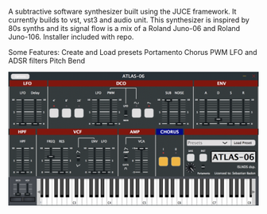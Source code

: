A subtractive software synthesizer built using the JUCE framework. It currently builds to vst, vst3 and audio unit. This synthesizer is inspired by 80s synths and its signal flow is a mix of a Roland Juno-06 and Roland Juno-106. Installer included with repo. 

Some Features:
Create and Load presets
Portamento
Chorus
PWM
LFO and ADSR filters
Pitch Bend

![Alt text](ATLAS-06-screenshot.png?raw=true "ATLAS-06")
